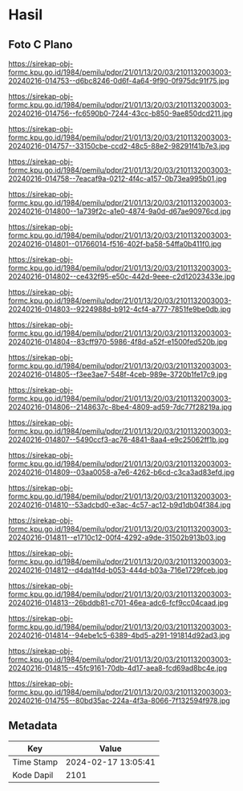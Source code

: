 # Hasil

## Foto C Plano

https://sirekap-obj-formc.kpu.go.id/1984/pemilu/pdpr/21/01/13/20/03/2101132003003-20240216-014753--d6bc8246-0d6f-4a64-9f90-0f975dc91f75.jpg

https://sirekap-obj-formc.kpu.go.id/1984/pemilu/pdpr/21/01/13/20/03/2101132003003-20240216-014756--fc6590b0-7244-43cc-b850-9ae850dcd211.jpg

https://sirekap-obj-formc.kpu.go.id/1984/pemilu/pdpr/21/01/13/20/03/2101132003003-20240216-014757--33150cbe-ccd2-48c5-88e2-98291f41b7e3.jpg

https://sirekap-obj-formc.kpu.go.id/1984/pemilu/pdpr/21/01/13/20/03/2101132003003-20240216-014758--7eacaf9a-0212-4f4c-a157-0b73ea995b01.jpg

https://sirekap-obj-formc.kpu.go.id/1984/pemilu/pdpr/21/01/13/20/03/2101132003003-20240216-014800--1a739f2c-a1e0-4874-9a0d-d67ae90976cd.jpg

https://sirekap-obj-formc.kpu.go.id/1984/pemilu/pdpr/21/01/13/20/03/2101132003003-20240216-014801--01766014-f516-402f-ba58-54ffa0b411f0.jpg

https://sirekap-obj-formc.kpu.go.id/1984/pemilu/pdpr/21/01/13/20/03/2101132003003-20240216-014802--ce432f95-e50c-442d-9eee-c2d12023433e.jpg

https://sirekap-obj-formc.kpu.go.id/1984/pemilu/pdpr/21/01/13/20/03/2101132003003-20240216-014803--9224988d-b912-4cf4-a777-7851fe9be0db.jpg

https://sirekap-obj-formc.kpu.go.id/1984/pemilu/pdpr/21/01/13/20/03/2101132003003-20240216-014804--83cff970-5986-4f8d-a52f-e1500fed520b.jpg

https://sirekap-obj-formc.kpu.go.id/1984/pemilu/pdpr/21/01/13/20/03/2101132003003-20240216-014805--f3ee3ae7-548f-4ceb-989e-3720b1fe17c9.jpg

https://sirekap-obj-formc.kpu.go.id/1984/pemilu/pdpr/21/01/13/20/03/2101132003003-20240216-014806--2148637c-8be4-4809-ad59-7dc77f28219a.jpg

https://sirekap-obj-formc.kpu.go.id/1984/pemilu/pdpr/21/01/13/20/03/2101132003003-20240216-014807--5490ccf3-ac76-4841-8aa4-e9c25062ff1b.jpg

https://sirekap-obj-formc.kpu.go.id/1984/pemilu/pdpr/21/01/13/20/03/2101132003003-20240216-014809--03aa0058-a7e6-4262-b6cd-c3ca3ad83efd.jpg

https://sirekap-obj-formc.kpu.go.id/1984/pemilu/pdpr/21/01/13/20/03/2101132003003-20240216-014810--53adcbd0-e3ac-4c57-ac12-b9d1db04f384.jpg

https://sirekap-obj-formc.kpu.go.id/1984/pemilu/pdpr/21/01/13/20/03/2101132003003-20240216-014811--e1710c12-00f4-4292-a9de-31502b913b03.jpg

https://sirekap-obj-formc.kpu.go.id/1984/pemilu/pdpr/21/01/13/20/03/2101132003003-20240216-014812--d4da1f4d-b053-444d-b03a-716e1729fceb.jpg

https://sirekap-obj-formc.kpu.go.id/1984/pemilu/pdpr/21/01/13/20/03/2101132003003-20240216-014813--26bddb81-c701-46ea-adc6-fcf9cc04caad.jpg

https://sirekap-obj-formc.kpu.go.id/1984/pemilu/pdpr/21/01/13/20/03/2101132003003-20240216-014814--94ebe1c5-6389-4bd5-a291-191814d92ad3.jpg

https://sirekap-obj-formc.kpu.go.id/1984/pemilu/pdpr/21/01/13/20/03/2101132003003-20240216-014815--45fc9161-70db-4d17-aea8-fcd69ad8bc4e.jpg

https://sirekap-obj-formc.kpu.go.id/1984/pemilu/pdpr/21/01/13/20/03/2101132003003-20240216-014755--80bd35ac-224a-4f3a-8066-7f132594f978.jpg


## Metadata

| Key        | Value               |
| ---------- | ------------------- |
| Time Stamp | 2024-02-17 13:05:41 |
| Kode Dapil | 2101                |



